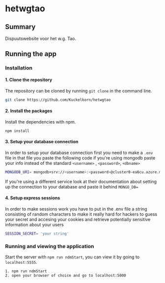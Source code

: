 # hetwgtao

## Summary

Dispuutswebsite voor het w.g. Tao.

## Running the app

### Installation

#### 1. Clone the repository

The repository can be cloned by running `git clone` in the command line.

```zsh
git clone https://github.com/Kuckelkorn/hetwgtao
```

#### 2. Install the packages

Install the dependencies with npm.

```node
npm install
```

#### 3. Setup your database connection

In order to setup your database connection first you need to make a `.env` file
in that file you paste the following code if you're using mongodb paste
your info instead of the standard `<username>` , `<password>`, `<dbname>`

```sh
MONGODB_URI= mongodb+srv://<username>:<password>@cluster0-ea6cu.azure.mongodb.net/<dbname>?retryWrites=true
```

If you're using a different service look at their documentation about setting up the connection to your database and paste it behind `MONGO_DB=`

#### 4. Setup express sessions

In order to make sessions work you have to put in the .env file a string consisting of random characters to make it really hard for hackers to guess your secret and accesing your cookies and retrieve potentially sensitive information about your users

```sh
SESSION_SECRET= 'your string'
```

### Running and viewing the application

Start the server with `npm run ndmStart`, you can view it by going to `localhost:5555`.

```node
1. npm run ndmStart
2. open your browser of choice and go to localhost:5000
```
